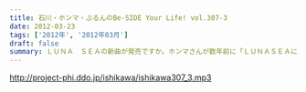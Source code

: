 ```yaml
---
title: 石川・ホンマ・ぶるんのBe-SIDE Your Life! vol.307-3
date: 2012-03-23
tags: ['2012年', '2012年03月']
draft: false
summary: ＬＵＮＡ　ＳＥＡの新曲が発売ですか。ホンマさんが数年前に「ＬＵＮＡＳＥＡに１００万ぶっこむ。」とお話していましたが、メキシコくんだりまでの釣りにウン十万を注ぎ込んだ身としては、理解できるっちゃできるなぁ。ＮＡＭＡＥ
---
```


http://project-phi.ddo.jp/ishikawa/ishikawa307_3.mp3
